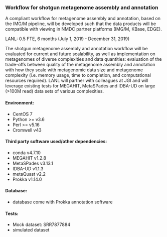### Workflow for shotgun metagenome assembly and annotation

A compliant workflow for metagenome assembly and annotation, based on the IMG/M pipeline, will be developed such that the data products will be compatible with viewing in NMDC partner platforms (IMG/M, KBase, EDGE).

LANL: 0.5 FTE, 6 months (July 1, 2019 - December 31, 2019)

The shotgun metagenome assembly and annotation workflow will be evaluated for current and future scalability, as well as implementation on metagenomes of diverse complexities and data quantities: evaluation of the trade-offs between quality of the metagenome assembly and annotation with how they scale with metagenomic data size and metagenome complexity (i.e. memory usage, time to completion, and computational resources required). LANL will partner with colleagues at JGI and will leverage existing tests for MEGAHIT, MetaSPades and IDBA-UD on large (>100M read) data sets of various complexities.
 
#### Environment:
 - CentOS 7
 - Python >= v3.6 
 - Perl >= v5.16
 - Cromwell v43
 
#### Third party software used/other dependencies:
 - conda v4.7.10
 - MEGAHIT v1.2.8
 - MetaSPades v3.13.1
 - IDBA-UD v1.1.3
 - metaQuast v2.2
 - Prokka v1.14.0
 
#### Database:
 - database come with Prokka annotation software
 
#### Tests:
 - Mock dataset: SRR7877884
 - simulated dataset